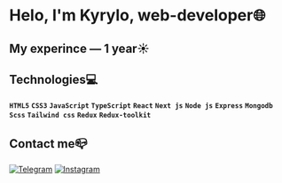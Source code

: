# **Helo, I'm Kyrylo, web-developer🌐**

## My experince — 1 year☀️ <br />
## Technologies💻
 **`HTML5`** **`CSS3`** **`JavaScript`** **`TypeScript`** **`React`** **`Next js`** **`Node js`** **`Express`** **`Mongodb`** **`Scss`** **`Tailwind css`** **`Redux`** **`Redux-toolkit`**
## Contact me📪<br />
[![Telegram](https://img.shields.io/badge/-Telegram-090909?style=for-the-badge&logo=telegram&logoColor=27A0D9)](https://t.me/xenoniiii)
[![Instagram](https://img.shields.io/badge/-Instagram-090909?style=for-the-badge&logo=instagram&logoColor=B4068E)](https://www.instagram.com/xenoniiii/)
